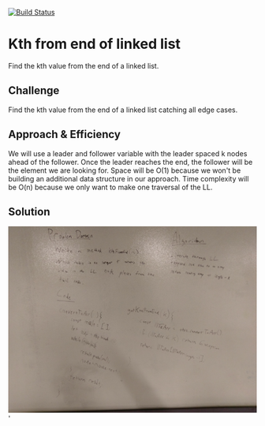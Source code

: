 [![Build Status](https://travis-ci.com/andavi/data-structures-and-algorithms.svg?branch=master)](https://travis-ci.com/andavi/data-structures-and-algorithms)

# Kth from end of linked list
Find the kth value from the end of a linked list.

## Challenge
Find the kth value from the end of a linked list catching all edge cases.

## Approach & Efficiency
We will use a leader and follower variable with the leader spaced k nodes ahead of the follower. Once the leader reaches the end, the follower will be the element we are looking for. Space will be O(1) because we won't be building an additional data structure in our approach. Time complexity will be O(n) because we only want to make one traversal of the LL.

## Solution
![alt text](https://raw.githubusercontent.com/andavi/data-structures-and-algorithms/master/code-challenges/401/ll-kth-from-end/assets/ll-kth-from-end.jpg)'